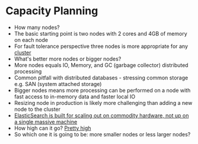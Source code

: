 # Capacity Planning #

* How many nodes?
* The basic starting point is two nodes with 2 cores and 4GB of memory on each node
* For fault tolerance perspective three nodes is more appropriate for any <a href="http://stackoverflow.com/questions/2330562/do-i-absolutely-need-a-minimum-of-3-nodes-servers-for-a-cassandra-cluster-or-wil" target="_blank">cluster</a>
* What's better more nodes or bigger nodes?
* More nodes equals IO, Memory, and GC (garbage collector) distributed processing
* Common pitfall with distributed databases - stressing common storage e.g. SAN (system attached storage)
* Bigger nodes means more processing can be performed on a node with fast access to in-memory data and faster local IO
* Resizing node in production is likely more challenging than adding a new node to the cluster
* <a href="https://www.elastic.co/blog/found-elasticsearch-in-production" target="_blank">ElasticSearch is built for scaling out on commodity hardware, not up on a single massive machine</a>
* How high can it go? <a href="https://grey-boundary.io/field-notes-elasticsearch-at-petabyte-scale-on-aws/" target="_blank">Pretty high<a>
* So which one it is going to be: more smaller nodes or less larger nodes?
